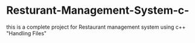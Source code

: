 # Resturant-Management-System-c-
this is a complete project for Restaurant  management system using c++ "Handling Files"

